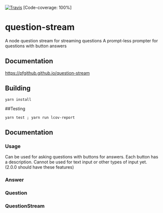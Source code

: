 [![Travis](https://travis-ci.org/pfgithub/question-stream.svg?branch=master)](https://travis-ci.org/pfgithub/question-stream) [Code-coverage: 100%]

# question-stream

A node question stream for streaming questions
A prompt-less prompter for questions with button answers

## Documentation

https://pfgithub.github.io/question-stream

## Building

`yarn install`

##Testing

`yarn test ; yarn run lcov-report`

## Documentation

### Usage

Can be used for asking questions with buttons for answers. Each button has a description. Cannot be used for text input or other types of input yet. (2.0.0 should have these features)

### Answer

### Question

### QuestionStream
